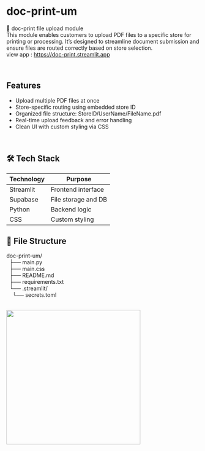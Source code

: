 # doc-print-um

📄 doc-print file upload module <br>
This module enables customers to upload PDF files to a specific store for printing or processing. It’s designed to streamline document submission and ensure files are routed correctly based on store selection. <br>
view app : https://doc-print.streamlit.app

<br>

## Features
- Upload multiple PDF files at once
- Store-specific routing using embedded store ID
- Organized file structure: StoreID/UserName/FileName.pdf
- Real-time upload feedback and error handling
- Clean UI with custom styling via CSS

<br>

## 🛠️ Tech Stack
| Technology  | Purpose                |
|-------------|------------------------|
| Streamlit   | Frontend interface     |
| Supabase    | File storage and DB    |
| Python      | Backend logic          |
| CSS         | Custom styling         |



## 📁 File Structure 
doc-print-um/ <br>
&nbsp;&nbsp;├── main.py   <br>
&nbsp;&nbsp;├── main.css  <br>
&nbsp;&nbsp;├── README.md <br>
&nbsp;&nbsp;├── requirements.txt  <br>
&nbsp;&nbsp;└── .streamlit/       <br>
&nbsp;&nbsp;&nbsp;    └── secrets.toml  <br>



<br>
<img src="https://i.ibb.co/1YG3gfxX/Screenshot-20250712-104827-Chrome.jpg" width="350">
<br>
